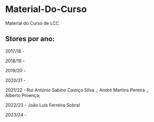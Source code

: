 # Material-Do-Curso
Material do Curso de LCC

## Stores por ano:

2017/18 -

2018/19 - 

2019/20 -

2020/21 -

2021/22 - Rui António Sabino Castiço Silva .; André Martins Pereira .; Alberto
Proença;

2022/23 - João Luís Ferreira Sobral

2023/24 -
